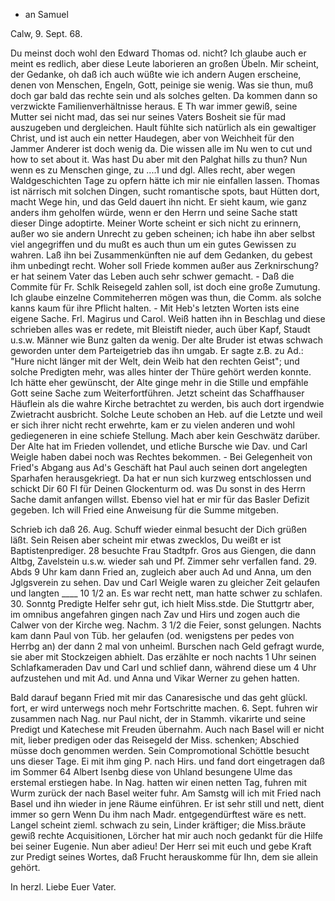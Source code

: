 + an Samuel

 Calw, 9. Sept. 68.

Du meinst doch wohl den Edward Thomas od. nicht? Ich glaube auch er meint es redlich, aber diese Leute laborieren an großen Übeln. Mir scheint, der Gedanke, oh daß ich auch wüßte wie ich andern Augen erscheine, denen von Menschen, Engeln, Gott, peinige sie wenig. Was sie thun, muß doch gar bald das rechte sein und als solches gelten. Da kommen dann so verzwickte Familienverhältnisse heraus. E Th war immer gewiß, seine Mutter sei nicht mad, das sei nur seines Vaters Bosheit sie für mad auszugeben und dergleichen. Hault <sein Schwager> fühlte sich natürlich als ein gewaltiger Christ, und ist auch ein netter Haudegen, aber von Weichheit für den Jammer Anderer ist doch wenig da. Die wissen alle im Nu wen to cut und how to set about it. Was hast Du aber mit den Palghat hills zu thun? Nun wenn es zu Menschen ginge, zu ....1 und dgl. Alles recht, aber wegen Waldgeschichten Tage zu opfern hätte ich mir nie einfallen lassen. Thomas ist närrisch mit solchen Dingen, sucht romantische spots, baut Hütten dort, macht Wege hin, und das Geld dauert ihn nicht. Er sieht kaum, wie ganz anders ihm geholfen würde, wenn er den Herrn und seine Sache statt dieser Dinge adoptirte. Meiner Worte scheint er sich nicht zu erinnern, außer wo sie andern Unrecht zu geben scheinen; ich habe ihn aber selbst viel angegriffen und du mußt es auch thun um ein gutes Gewissen zu wahren. Laß ihn bei Zusammenkünften nie auf dem Gedanken, du gebest ihm unbedingt recht. Woher soll Friede kommen außer aus Zerknirschung? er hat seinem Vater das Leben auch sehr schwer gemacht. - Daß die Commite für Fr. Schlk Reisegeld zahlen soll, ist doch eine große Zumutung. Ich glaube einzelne Commiteherren mögen was thun, die Comm. als solche kanns kaum für ihre Pflicht halten. - Mit Heb's letzten Worten ists eine eigene Sache. Frl. Magirus und Carol. Weiß hatten ihn in Beschlag und diese schrieben alles was er redete, mit Bleistift nieder, auch über Kapf, Staudt u.s.w. Männer wie Bunz galten da wenig. Der alte Bruder ist etwas schwach geworden unter dem Parteigetrieb das ihn umgab. Er sagte z.B. zu Ad.: "Hure nicht länger mit der Welt, dein Weib hat den rechten Geist"; und solche Predigten mehr, was alles hinter der Thüre gehört werden konnte. Ich hätte eher gewünscht, der Alte ginge mehr in die Stille und empfähle Gott seine Sache zum Weiterfortführen. Jetzt scheint das Schaffhauser Häuflein als die wahre Kirche betrachtet zu werden, bis auch dort irgendwie Zwietracht ausbricht. Solche Leute schoben an Heb. auf die Letzte und weil er sich ihrer nicht recht erwehrte, kam er zu vielen anderen und wohl gediegeneren in eine schiefe Stellung. Mach aber kein Geschwätz darüber. Der Alte hat im Frieden vollendet, und etliche Bursche wie Dav. und Carl Weigle haben dabei noch was Rechtes bekommen. - Bei Gelegenheit von Fried's Abgang aus Ad's Geschäft hat Paul auch seinen dort angelegten Sparhafen herausgekriegt. Da hat er nun sich kurzweg entschlossen und schickt Dir 60 Fl für Deinen Glockenturm od. was Du sonst in des Herrn Sache damit anfangen willst. Ebenso viel hat er mir für das Basler Defizit gegeben. Ich will Fried eine Anweisung für die Summe mitgeben.

Schrieb ich daß 26. Aug. Schuff wieder einmal besucht der Dich grüßen läßt. Sein Reisen aber scheint mir etwas zwecklos, Du weißt er ist Baptistenprediger. 28 besuchte Frau Stadtpfr. Gros aus Giengen, die dann Altbg, Zavelstein u.s.w. wieder sah und Pf. Zimmer sehr verfallen fand. 29. Abds 9 Uhr kam dann Fried an, zugleich aber auch Ad und Anna, um den Jglgsverein zu sehen. Dav und Carl Weigle waren zu gleicher Zeit gelaufen und langten ____ 10 1/2 an. Es war recht nett, man hatte schwer zu schlafen. 30. Sonntg Predigte Helfer sehr gut, ich hielt Miss.stde. Die Stuttgrtr aber, im omnibus angefahren gingen nach Zav und Hirs und zogen auch die Calwer von der Kirche weg. Nachm. 3 1/2 die Feier, sonst gelungen. Nachts kam dann Paul von Tüb. her gelaufen (od. wenigstens per pedes von Herrbg an) der dann 2 mal von unheiml. Burschen nach Geld gefragt wurde, sie aber mit Stockzeigen abhielt. Das erzählte er noch nachts 1 Uhr seinen Schlafkameraden Dav und Carl und schlief dann, während diese um 4 Uhr aufzustehen und mit Ad. und Anna und Vikar Werner zu gehen hatten.

Bald darauf begann Fried mit mir das Canaresische und das geht glückl. fort, er wird unterwegs noch mehr Fortschritte machen. 6. Sept. fuhren wir zusammen nach Nag. nur Paul nicht, der in Stammh. vikarirte und seine Predigt und Katechese mit Freuden übernahm. Auch nach Basel will er nicht mit, lieber predigen oder das Reisegeld der Miss. schenken; Abschied müsse doch genommen werden. Sein Compromotional Schöttle besucht uns dieser Tage. Ei mit ihm ging P. nach Hirs. und fand dort eingetragen daß im Sommer 64 Albert Isenbg diese von Uhland besungene Ulme das erstemal erstiegen habe. In Nag. hatten wir einen netten Tag, fuhren mit Wurm zurück der nach Basel weiter fuhr. Am Samstg will ich mit Fried nach Basel und ihn wieder in jene Räume einführen. Er ist sehr still und nett, dient immer so gern Wenn Du ihm nach Madr. entgegendürftest wäre es nett. Langel scheint zieml. schwach zu sein, Linder kräftiger; die Miss.bräute gewiß rechte Acquisitionen, Lörcher hat mir auch noch gedankt für die Hilfe bei seiner Eugenie. Nun aber adieu! Der Herr sei mit euch und gebe Kraft zur Predigt seines Wortes, daß Frucht herauskomme für Ihn, dem sie allein gehört.

 In herzl. Liebe Euer Vater.
